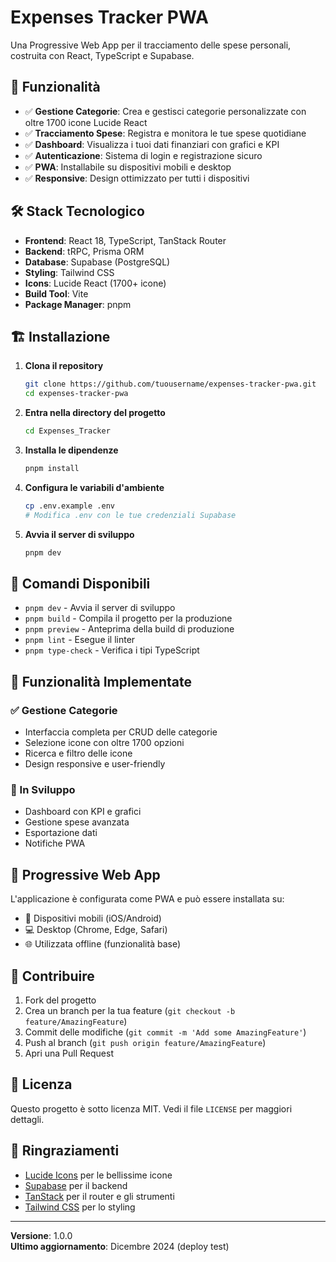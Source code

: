 # Expenses Tracker PWA

Una Progressive Web App per il tracciamento delle spese personali, costruita con React, TypeScript e Supabase.

## 🚀 Funzionalità

- ✅ **Gestione Categorie**: Crea e gestisci categorie personalizzate con oltre 1700 icone Lucide React
- ✅ **Tracciamento Spese**: Registra e monitora le tue spese quotidiane
- ✅ **Dashboard**: Visualizza i tuoi dati finanziari con grafici e KPI
- ✅ **Autenticazione**: Sistema di login e registrazione sicuro
- ✅ **PWA**: Installabile su dispositivi mobili e desktop
- ✅ **Responsive**: Design ottimizzato per tutti i dispositivi

## 🛠 Stack Tecnologico

- **Frontend**: React 18, TypeScript, TanStack Router
- **Backend**: tRPC, Prisma ORM
- **Database**: Supabase (PostgreSQL)
- **Styling**: Tailwind CSS
- **Icons**: Lucide React (1700+ icone)
- **Build Tool**: Vite
- **Package Manager**: pnpm

## 🏗 Installazione

1. **Clona il repository**
   ```bash
   git clone https://github.com/tuousername/expenses-tracker-pwa.git
   cd expenses-tracker-pwa
   ```

2. **Entra nella directory del progetto**
   ```bash
   cd Expenses_Tracker
   ```

3. **Installa le dipendenze**
   ```bash
   pnpm install
   ```

4. **Configura le variabili d'ambiente**
   ```bash
   cp .env.example .env
   # Modifica .env con le tue credenziali Supabase
   ```

5. **Avvia il server di sviluppo**
   ```bash
   pnpm dev
   ```

## 🚦 Comandi Disponibili

- `pnpm dev` - Avvia il server di sviluppo
- `pnpm build` - Compila il progetto per la produzione
- `pnpm preview` - Anteprima della build di produzione
- `pnpm lint` - Esegue il linter
- `pnpm type-check` - Verifica i tipi TypeScript

## 🌟 Funzionalità Implementate

### ✅ Gestione Categorie
- Interfaccia completa per CRUD delle categorie
- Selezione icone con oltre 1700 opzioni
- Ricerca e filtro delle icone
- Design responsive e user-friendly

### 🔄 In Sviluppo
- Dashboard con KPI e grafici
- Gestione spese avanzata
- Esportazione dati
- Notifiche PWA

## 📱 Progressive Web App

L'applicazione è configurata come PWA e può essere installata su:
- 📱 Dispositivi mobili (iOS/Android)
- 💻 Desktop (Chrome, Edge, Safari)
- 🌐 Utilizzata offline (funzionalità base)

## 🤝 Contribuire

1. Fork del progetto
2. Crea un branch per la tua feature (`git checkout -b feature/AmazingFeature`)
3. Commit delle modifiche (`git commit -m 'Add some AmazingFeature'`)
4. Push al branch (`git push origin feature/AmazingFeature`)
5. Apri una Pull Request

## 📄 Licenza

Questo progetto è sotto licenza MIT. Vedi il file `LICENSE` per maggiori dettagli.

## 🙏 Ringraziamenti

- [Lucide Icons](https://lucide.dev) per le bellissime icone
- [Supabase](https://supabase.com) per il backend
- [TanStack](https://tanstack.com) per il router e gli strumenti
- [Tailwind CSS](https://tailwindcss.com) per lo styling

---

**Versione**: 1.0.0  
**Ultimo aggiornamento**: Dicembre 2024 (deploy test) 